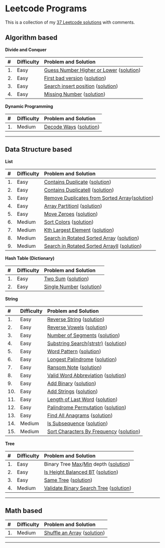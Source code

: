 Leetcode Programs
===================
This is a collection of my [37 Leetcode solutions](./) with comments.

Algorithm based
--------------------------------------------
**Divide and Conquer**

|#  | Difficulty | Problem and Solution                                                           |
|:--|:-----------|:-------------------------------------------------------------------------------|
|1. | Easy       | [Guess Number Higher or Lower](https://leetcode.com/problems/guess-number-higher-or-lower/) ([solution](./algo_dc_elem_guess_num_higher_or_lower.py))        |
|2. | Easy       | [First bad version](https://leetcode.com/problems/first-bad-version/) ([solution](./algo_dc_first_bad_version.py))  |
|3. | Easy     | [Search insert position](https://leetcode.com/problems/search-insert-position/) ([solution](./algo_dc_search_insert_position.py))                |
|4. | Easy     |  [Missing Number](https://leetcode.com/problems/missing-number/) ([solution](./algo_dc_missing_number.py))          |


**Dynamic Programming**

|#  | Difficulty | Problem and Solution                                                           |
|:--|:-----------|:-------------------------------------------------------------------------------|
|1. | Medium     | [Decode Ways](https://leetcode.com/problems/decode-ways) ([solution](./dp_decode_ways.py))        |




----------------------------------------------------------------------------------------
Data Structure based
--------------------------------------------
**List**

|#  | Difficulty | Problem and Solution                                                           |
|:--|:-----------|:-------------------------------------------------------------------------------|
|1. | Easy       | [Contains Duplicate](https://leetcode.com/problems/contains-duplicate/) ([solution](./ds_list_contains_duplicate.py)) |
|2. | Easy       | [Contains DuplicateII](https://leetcode.com/problems/contains-duplicate-ii/) ([solution](./ds_list_contains_duplicateII.py)) |
|3. | Easy       | [Remove Duplicates from Sorted Array](https://leetcode.com/problems/remove-duplicates-from-sorted-array/)([solution](./ds_list_remove_duplicates_sorted_array.py)) |
|4. | Easy       | [Array PartitionI](https://leetcode.com/problems/array-partition-i/) ([solution](./ds_list_array_partitionI.py)) |
|5. | Easy       | [Move Zeroes](https://leetcode.com/problems/move-zeroes/) ([solution](./ds_list_move_zeroes.py)) |
|6. | Medium     | [Sort Colors](https://leetcode.com/problems/sort-colors/) ([solution](./ds_list_sort_colors.py)) |
|7. | Medium     | [Kth Largest Element](https://leetcode.com/problems/kth-largest-element-in-an-array) ([solution](./ds_list_kth_largest.py)) |
|8. | Medium     | [Search in Rotated Sorted Array](https://leetcode.com/problems/search-in-rotated-sorted-array/) ([solution]()) |
|9. | Medium       | [Search in Rotated Sorted ArrayII](https://leetcode.com/problems/search-in-rotated-sorted-array-ii/) ([solution](./ds_list_search_rotated_sorted_arrayII.py)) |


**Hash Table (Dictionary)**

|#  | Difficulty | Problem and Solution                                                           |
|:--|:-----------|:-------------------------------------------------------------------------------|
|1. | Easy       | [Two Sum](https://leetcode.com/problems/two-sum/) ([solution](./ds_hash_two_sum.py))   |
|2. | Easy       | [Single Number](https://leetcode.com/problems/single-number/) ([solution](./ds_hash_single_number.py))  |


**String**

|#  | Difficulty | Problem and Solution                                                           |
|:--|:-----------|:-------------------------------------------------------------------------------|
|1. | Easy       | [Reverse String](https://leetcode.com/problems/reverse-string/) ([solution](./ds_string_reverse.py))     |
|2. | Easy       | [Reverse Vowels](https://leetcode.com/problems/reverse-vowels-of-a-string/) ([solution](./ds_string_reverse_vowels.py))    |
|3. | Easy       | [Number of Segments](https://leetcode.com/problems/number-of-segments-in-a-string/) ([solution](./ds_string_num_segments.py))      |
|4. | Easy       | [Substring Search(strstr)](https://leetcode.com/problems/implement-strstr/) ([solution](./ds_string_strstr.py)) |
|5. | Easy       | [Word Pattern](https://leetcode.com/problems/word-pattern/) ([solution](./ds_string_word_pattern.py))           |
|6. | Easy       | [Longest Palindrome](https://leetcode.com/problems/longest-palindrome/) ([solution](./ds_string_longest_palindrome.py))|
|7. | Easy     | [Ransom Note](https://leetcode.com/problems/ransom-note/) ([solution](./ds_string_ransom_note.py))   |
|8. | Easy     | [Valid Word Abbreviation](https://leetcode.com/problems/valid-word-abbreviation/) ([solution](./ds_string_word_abbreviation.py))   |
|9. | Easy     | [Add Binary](https://leetcode.com/problems/add-binary/) ([solution](./ds_string_add_binary.py))   |
|10. | Easy     | [Add Strings](https://leetcode.com/problems/add-strings/) ([solution](./ds_string_add_strings.py))   |
|11. | Easy     | [Length of Last Word](https://leetcode.com/problems/length-of-last-word/) ([solution](./ds_string_length_last_word.py))|
|12. | Easy     | [Palindrome Permutation](https://leetcode.com/problems/palindrome-permutation/) ([solution](./ds_string_palindrome_permutation.py))|
|13. | Easy     | [Find All Anagrams](https://leetcode.com/problems/find-all-anagrams-in-a-string/) ([solution](./ds_string_find_all_anagrams.py))|
|14. | Medium     | [Is Subsequence](https://leetcode.com/problems/is-subsequence/) ([solution](./ds_string_is_subsequence.py))   |
|15. | Medium     | [Sort Characters By Frequency](https://leetcode.com/problems/sort-characters-by-frequency/) ([solution](./ds_string_sort_by_freq.py))   |


**Tree**

|#  | Difficulty | Problem and Solution                                                           |
|:--|:-----------|:-------------------------------------------------------------------------------|
|1. | Easy       | Binary Tree [Max](https://leetcode.com/problems/maximum-depth-of-binary-tree/)/[Min](https://leetcode.com/problems/minimum-depth-of-binary-tree/) depth ([solution](./ds_tree_max_min_depth.py))        |
|2. | Easy       | [Is Height Balanced BT](https://leetcode.com/problems/balanced-binary-tree/) ([solution](./ds_tree_height_balanced.py))     |
|3. | Easy       | [Same Tree](https://leetcode.com/problems/same-tree/) ([solution](./ds_tree_same_tree.py))       |
|4. | Medium     | [Validate Binary Search Tree](https://leetcode.com/problems/validate-binary-search-tree) ([solution](./ds_tree_validate_bs.py))     |

----------------------------------------------------------------------------------------
Math based
--------------------------------------------

|#  | Difficulty | Problem and Solution                                                           |
|:--|:-----------|:-------------------------------------------------------------------------------|
|1. | Medium       | [Shuffle an Array](https://leetcode.com/problems/shuffle-an-array/) ([solution](./math_shuffle.py))   |

----------------------------------------------------------------------------------------
